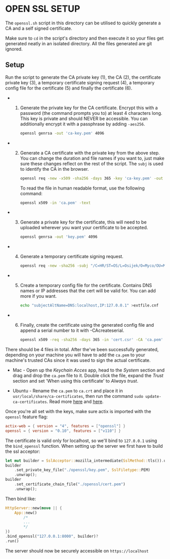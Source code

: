 # OPEN SSL SETUP

The `openssl.sh` script in this directory can be utilised to quickly generate a CA and a self signed certificate.

Make sure to `cd` in the script's directory and then execute it so your files get generated neatly in an isolated directory. All the files generated are git ignored.

## Setup

Run the script to generate the CA private key (1), the CA (2), the certificate private key (3), a temporary certificate signing request (4), a temporary config file for the certificate (5) and finally the certificate (6).

- 1. Generate the private key for the CA certificate. Encrypt this with a password (the command prompts you to) at least 4 characters long. This key is private and should NEVER be accessible. You can additionally encrypt it with a passphrase by adding `-aes256`.

      ```bash
      openssl genrsa -out 'ca-key.pem' 4096
      ```

- 2. Generate a CA certificate with the private key from the above step. You can change the duration and file names if you want to, just make sure these changes reflect on the rest of the script. The `subj` is used to identify the CA in the browser.

      ```bash
      openssl req -new -x509 -sha256 -days 365 -key 'ca-key.pem' -out 'ca.pem' -subj "/C=HR/ST=OS/L=Osijek/O=Myco/OU=Myco/CN=localhost"
      ```

      To read the file in human readable format, use the following command:

      ```bash
      openssl x509 -in 'ca.pem' -text
      ```

- 3. Generate a private key for the certificate, this will need to be uploaded wherever you want your certificate to be accepted.

      ```bash
      openssl genrsa -out 'key.pem' 4096
      ```

- 4. Generate a temporary certificate signing request.

      ```bash
      openssl req -new -sha256 -subj "/C=HR/ST=OS/L=Osijek/O=Myco/OU=Myco/CN=localhost" -key 'key.pem' -out 'cert.csr'
      ```

- 5. Create a temporary config file for the certificate. Contains DNS names or IP addresses that the cert will be valid for. You can add more if you want.

      ```bash
      echo "subjectAltName=DNS:localhost,IP:127.0.0.1" >extfile.cnf
      ```

- 6. Finally, create the certificate using the generated config file and append a serial number to it with -CAcreateserial.

      ```bash
      openssl x509 -req -sha256 -days 365 -in 'cert.csr' -CA 'ca.pem' -CAkey 'ca-key.pem' -out 'cert.pem' -extfile 'extfile.cnf' -CAcreateserial
      ```

There should be 4 files in total. After the've been successfully generated, depending on your machine you will have to add the `ca.pem` to your machine's trusted CAs since it was used to sign the actual certificate.

- Mac - Open up the *Keychain Acces* app, head to the *System* section and drag and drop the `ca.pem` file to it. Double click the file, expand the *Trust* section and set 'When using this certificate' to *Always trust*.

- Ubuntu - Rename the `ca.pem` to `ca.crt` and place it in `usr/local/share/ca-certificates`, then run the command `sudo update-ca-certificates`. Read more [here](https://superuser.com/questions/1430089/how-to-add-a-self-signed-ssl-certificate-to-linux-ubuntu-alpine-trust-store) and [here](https://superuser.com/questions/437330/how-do-you-add-a-certificate-authority-ca-to-ubuntu).

Once you're all set with the keys, make sure actix is imported with the `openssl` feature flag:

```toml
actix-web = { version = "4", features = ["openssl"] }
openssl = { version = "0.10", features = ["v110"] }
```

The certificate is valid only for localhost, so we'll bind to `127.0.0.1` using the `bind_openssl` function. When setting up the server we first have to build the ssl acceptor:

```rust
let mut builder = SslAcceptor::mozilla_intermediate(SslMethod::tls()).unwrap();
builder
    .set_private_key_file("./openssl/key.pem", SslFiletype::PEM)
    .unwrap();
builder
    .set_certificate_chain_file("./openssl/cert.pem")
    .unwrap();
```

Then bind like:

```rust
HttpServer::new(move || {
    App::new()
        /*
        ...
        */
})
.bind_openssl("127.0.0.1:8000", builder)?
.run()
```

The server should now be securely accessible on `https://localhost`
